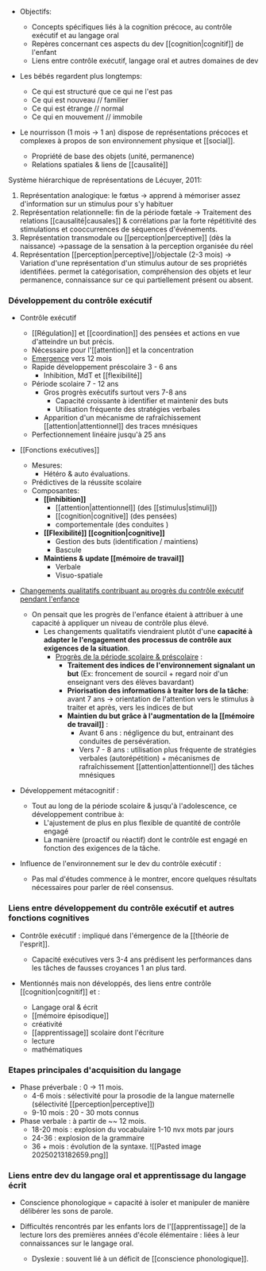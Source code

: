 - Objectifs:
	- Concepts spécifiques liés à la cognition précoce, au contrôle exécutif et au langage oral
	- Repères concernant ces aspects du dev [[cognition|cognitif]] de l'enfant
	- Liens entre contrôle exécutif, langage oral et autres domaines de dev


- Les bébés regardent plus longtemps:
	- Ce qui est structuré que ce qui ne l'est pas 
	- Ce qui est nouveau // familier
	- Ce qui est étrange // normal 
	- Ce qui en mouvement // immobile

- Le nourrisson (1 mois -> 1 an)  dispose de représentations précoces et complexes à propos de son environnement physique et [[social]]. 
	- Propriété de base des objets (unité, permanence)
	- Relations spatiales & liens de [[causalité]] 

Système hiérarchique de représentations de Lécuyer, 2011:
1. Représentation analogique: le fœtus -> apprend à mémoriser assez d'information sur un stimulus pour s'y habituer
2. Représentation relationnelle: fin de la période fœtale -> Traitement des relations [[causalité|causales]] & corrélations par la forte répétitivité des stimulations et cooccurrences de séquences d'événements.
3. Représentation transmodale ou [[perception|perceptive]] (dès la naissance) ->passage de la sensation à la perception organisée du réel 
4. Représentation [[perception|perceptive]]/objectale (2-3 mois) -> Variation d'une représentation d'un stimulus autour de ses propriétés identifiées. permet la catégorisation, compréhension des objets et leur permanence, connaissance sur ce qui partiellement présent ou absent. 

### Développement du contrôle exécutif 

- Contrôle exécutif
	- [[Régulation]] et [[coordination]] des pensées et actions en vue d'atteindre un but précis. 
	- Nécessaire pour l'[[attention]] et la concentration
	- <u>Emergence</u> vers 12 mois 
	- Rapide développement préscolaire 3 - 6 ans 
		- Inhibition, MdT et [[flexibilité]] 
	- Période scolaire 7 - 12 ans 
		- Gros progrès exécutifs surtout vers 7-8 ans
			- Capacité croissante à identifier et maintenir des buts
			- Utilisation fréquente des stratégies verbales 
		- Apparition d'un mécanisme de rafraîchissement [[attention|attentionnel]] des traces mnésiques  
	- Perfectionnement linéaire jusqu'à 25 ans 
- [[Fonctions exécutives]]
	- Mesures:
		- Hétéro & auto évaluations.
	- Prédictives de la réussite scolaire 
	- Composantes:
		- **[[inhibition]]**
			- [[attention|attentionnel]] (des [[stimulus|stimuli]])
			- [[cognition|cognitive]]  (des pensées)
			- comportementale (des conduites )
		- **[[Flexibilité]] [[cognition|cognitive]]**
			- Gestion des buts (identification / maintiens)
			- Bascule 
		- **Maintiens & update [[mémoire de travail]]**
			- Verbale
			- Visuo-spatiale 

- <u>Changements qualitatifs contribuant au progrès du contrôle exécutif pendant l'enfance</u>
	- On pensait que les progrès de l'enfance étaient à attribuer à une capacité à appliquer un niveau de contrôle plus élevé.
		- Les changements qualitatifs viendraient plutôt d'une **capacité à adapter le l'engagement des processus de contrôle aux exigences de la situation**.
			- <u>Progrès de la période scolaire & préscolaire</u> :
				- **Traitement des indices de l'environnement signalant un but** (Ex: froncement de sourcil + regard noir d'un enseignant vers des élèves bavardant)
				- **Priorisation des informations à traiter lors de la tâche**: avant 7 ans -> orientation de l'attention vers le stimulus à traiter et après, vers les indices de but
				- **Maintien du but grâce à l'augmentation de la [[mémoire de travail]]** :
					- Avant 6 ans : négligence du but, entrainant des conduites de persévération. 
					- Vers 7 - 8 ans : utilisation plus fréquente de stratégies verbales (autorépétition) + mécanismes de rafraîchissement [[attention|attentionnel]] des tâches mnésiques 

- Développement métacognitif :
	- Tout au long de la période scolaire & jusqu'à l'adolescence, ce développement contribue à:
		- L'ajustement de plus en plus flexible de quantité de contrôle engagé
		- La manière (proactif ou réactif) dont le contrôle est engagé 
		en fonction des exigences de la tâche. 

 - Influence de l'environnement sur le dev du contrôle exécutif :
	 - Pas mal d'études commence à le montrer, encore quelques résultats nécessaires pour parler de réel consensus. 

### Liens entre développement du contrôle exécutif et autres fonctions cognitives

- Contrôle exécutif : impliqué dans l'émergence de la [[théorie de l'esprit]]. 
	- Capacité exécutives vers 3-4 ans prédisent les performances dans les tâches de fausses croyances 1 an plus tard. 

- Mentionnés mais non développés, des liens entre contrôle [[cognition|cognitif]] et :
	- Langage oral & écrit
	- [[mémoire épisodique]] 
	- créativité 
	- [[apprentissage]] scolaire dont l'écriture 
	- lecture 
	- mathématiques

### Etapes principales d'acquisition du langage 

- Phase préverbale : 0 -> 11 mois. 
	- 4-6 mois : sélectivité pour la prosodie de la langue maternelle (sélectivité [[perception|perceptive]])
	- 9-10 mois : 20 - 30 mots connus
- Phase verbale : à partir de ~~ 12 mois. 
	- 18-20 mois : explosion du vocabulaire 1-10 nvx mots par jours
	- 24-36 : explosion de la grammaire 
	- 36 + mois : évolution de la syntaxe.
![[Pasted image 20250213182659.png]]


### Liens entre dev du langage oral et apprentissage du langage écrit

- Conscience phonologique = capacité à isoler et manipuler de manière délibérer les sons de parole.

- Difficultés rencontrés par les enfants lors de l'[[apprentissage]] de la lecture lors des premières années d'école élémentaire : liées à leur connaissances sur le langage oral.
	- Dyslexie : souvent lié à un déficit de [[conscience phonologique]]. 